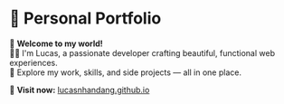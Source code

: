# 🌟 Personal Portfolio

🎉 **Welcome to my world!**  
👨‍💻 I'm Lucas, a passionate developer crafting beautiful, functional web experiences.  
🚀 Explore my work, skills, and side projects — all in one place.

🔗 **Visit now:** [lucasnhandang.github.io](https://lucasnhandang.github.io/)
